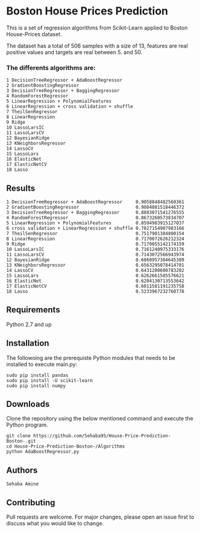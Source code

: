 <h1>Boston House Prices Prediction </h1>	
This is a set of regression algorithms from Scikit-Learn applied to Boston House-Prices dataset. 

The dataset has a total of 506 samples with a size of 13, features are real positive values and targets are real between 5. and 50.

<h3> The differents algorithms are: </h3>
	
	1 DecisionTreeRegressor + AdaBoostRegressor 
	2 GradientBoostingRegressor 
	3 DecisionTreeRegressor + BaggingRegressor 
	4 RandomForestRegressor 
	5 LinearRegression + PolynomialFeatures 
	6 LinearRegression + cross validation + shuffle 
	7 TheilSenRegressor	
	8 LinearRegression	
	9 Ridge				
	10 LassoLarsIC			
	11 LassoLarsCV			
	12 BayesianRidge		
	13 KNeighborsRegressor 
	14 LassoCV 			
	15 LassoLars 			
	16 ElasticNet		
	17 ElasticNetCV		
	18 Lasso 				

<h2>Results</h2>

	1 DecisionTreeRegressor + AdaBoostRegressor 	0.9058848482560361
	2 GradientBoostingRegressor 					0.9004081518446372
	3 DecisionTreeRegressor + BaggingRegressor 		0.8883071541276555
	4 RandomForestRegressor 						0.8673260573834707
	5 LinearRegression + PolynomialFeatures 		0.8594983915127037
	6 cross validation + LinearRegression + shuffle 0.7827154987983166
	7 TheilSenRegressor								0.7517901384800154
	8 LinearRegression								0.7170072626212324
	9 Ridge											0.7170055142174159
	10 LassoLarsIC									0.7161240975333176
	11 LassoLarsCV									0.7143072566943974
	12 BayesianRidge								0.6860957384645389
	13 KNeighborsRegressor 							0.6563295078414701
	14 LassoCV 										0.6431280600783202
	15 LassoLars 									0.6262661585576621
	16 ElasticNet									0.6204130713553642
	17 ElasticNetCV									0.6011581191235758
	18 Lasso 										0.5233967232760778

<h2>Requirements</h2>
Python 2.7 and up

<h2>Installation</h2>
The followoing are the prerequiste Python modules that needs to be installed to execute main.py:

	sudo pip install pandas
	sudo pip install -U scikit-learn
	sudo pip install numpy

<h2>Downloads</h2>
Clone the repository using the below mentioned command and execute the Python program.
	
	git clone https://github.com/Sehaba95/House-Price-Prediction-Boston-.git
	cd House-Price-Prediction-Boston-/Algorithms
	python AdaBoostRegressor.py

<h2>Authors</h2>

	Sehaba Amine

<h2>Contributing</h2>
Pull requests are welcome. For major changes, please open an issue first to discuss what you would like to change.